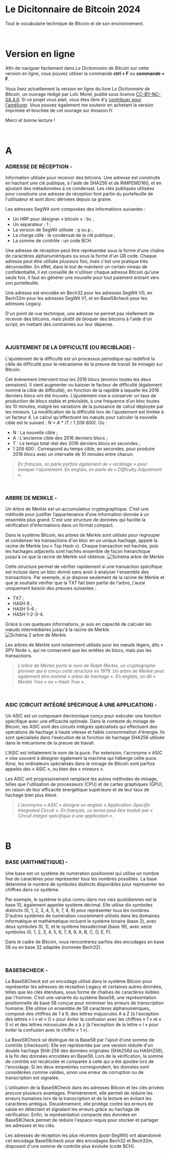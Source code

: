 # Le Dicitonnaire de Bitcoin 2024
Tout le vocabulaire technique de Bitcoin et de son environnement.


&nbsp;


# Version en ligne
Afin de naviguer facilement dans *Le Dictionnaire de Bitcoin* sur cette version en ligne, vous pouvez utiliser la commande **ctrl + F** ou **commande + F**.

Vous lisez actuellement la version en ligne du livre *Le Dictionnaire de Bitcoin*, un ouvrage rédigé par Loïc Morel, publié sous licence [CC-BY-NC-SA 4.0](/README.md#licence-et-réutilisation). Si ce projet vous plait, vous êtes libre d'y [contribuer pour l'améliorer](/README.md#demandes-de-modification-et-contributions). Vous pouvez également me soutenir en achetant la version imprimée et brochée de cet ouvrage sur Amazon.fr.

Merci et bonne lecture !

&nbsp;

# A
### **ADRESSE DE RÉCEPTION -**

Information utilisée pour recevoir des bitcoins. Une adresse est construite en hachant une clé publique, à l'aide de SHA256 et de RIMPEMD160, et en ajoutant des métadonnées à ce condensat. Les clés publiques utilisées pour construire une adresse de réception font partie du portefeuille de l'utilisateur et sont donc dérivées depuis sa graine.

Les adresses SegWit sont composées des informations suivantes : 
* Un HRP pour désigner « bitcoin » : bc ; 
* Un séparateur : 1 ; 
* La version de SegWit utilisée : q ou p ; 
* La charge utile : le condensat de la clé publique ; 
* La somme de contrôle : un code BCH.

Une adresse de réception peut être représentée sous la forme d'une chaîne de caractères alphanumériques ou sous la forme d'un QR code. Chaque adresse peut être utilisée plusieurs fois, mais c'est une pratique très déconseillée. En effet, dans le but de maintenir un certain niveau de confidentialité, il est conseillé de n'utiliser chaque adresse Bitcoin qu'une seule fois. Il faut en générer une nouvelle pour tout paiement entrant vers son portefeuille.

Une adresse est encodée en Bech32 pour les adresses SegWit V0, en Bech32m pour les adresses SegWit V1, et en Base58check pour les adresses Legacy.

D'un point de vue technique, une adresse ne permet pas réellement de recevoir des bitcoins, mais plutôt de bloquer des bitcoins à l'aide d'un script, en mettant des contraintes sur leur dépense.

&nbsp;

### **AJUSTEMENT DE LA DIFFICULTÉ (OU RECIBLAGE) -**

L'ajustement de la difficulté est un processus périodique qui redéfinit la cible de difficulté pour le mécanisme de la preuve de travail (le minage) sur Bitcoin.

Cet évènement intervient tous les 2016 blocs (environ toutes les deux semaines). Il vient augmenter ou baisser le facteur de difficulté (également nommé la cible de difficulté), en fonction de la rapidité à laquelle les 2016 derniers blocs ont été trouvés. L’ajustement vise à conserver un taux de production de blocs stable et prévisible, à une fréquence d’un bloc toutes les 10 minutes, malgré les variations de la puissance de calcul déployée par les mineurs. La modification de la difficulté lors de l'ajustement est limitée à un facteur 4. Le calcul qu'effectuent les nœuds pour calculer la nouvelle cible est le suivant : *N = A * (T / 1 209 600)*. Où :
* N : La nouvelle cible ;
* A : L'ancienne cible des 2016 derniers blocs ;
* T : Le temps total réel des 2016 derniers blocs en secondes ;
* 1 209 600 : Correspond au temps cible, en secondes, pour produire 2016 blocs avec un intervalle de 10 minutes entre chacun.
> *En français, on parle parfois également de « reciblage » pour évoquer l'ajustement. En anglais, on parle de « Difficulty Adjustment ».*

&nbsp;

### **ARBRE DE MERKLE -**

Un Arbre de Merkle est un accumulateur cryptographique. C’est une méthode pour justifier l’appartenance d’une information donnée à un ensemble plus grand. C'est une structure de données qui facilite la vérification d’informations dans un format compact.

Dans le système Bitcoin, les arbres de Merkle sont utilisés pour regrouper et condenser les transactions d'un bloc en un unique hachage, appelé la racine de Merkle (ou « Top Hash »). Chaque transaction est hachée, puis les hachages adjacents sont hachés ensemble de façon hiérarchique jusqu'à ce que la racine de Merkle soit obtenue.
![Schéma arbre de Merkle](/dictionnaire/images/Arbre%20de%20Merkle.png)

Cette structure permet de vérifier rapidement si une transaction spécifique est incluse dans un bloc donné sans avoir à analyser l'ensemble des transactions. Par exemple, si je dispose seulement de la racine de Merkle et que je souhaite vérifier que la TX7 fait bien partie de l'arbre, j'aurai uniquement besoin des preuves suivantes :
* TX7 ;
* HASH 8 ;
* HASH 5-6 ;
* HASH 1-2-3-4.

Grâce à ces quelques informations, je suis en capacité de calculer les nœuds intermédiaires jusqu'à la racine de Merkle.
![Schéma 2 arbre de Merkle](/dictionnaire/images/Arbre%20de%20Merkle%202.png)

Les arbres de Merkle sont notamment utilisés pour les nœuds légers, dits « SPV Node », qui ne conservent que les entêtes de blocs, mais pas les transactions.

>*L'arbre de Merkle porte le nom de Ralph Merkle, un cryptographe pionnier qui a conçu cette structure en 1979. Un arbre de Merkle peut également être nommé « arbre de hachage ». En anglais, on dit « Merkle Tree » ou « Hash Tree ».*

&nbsp;

### **ASIC (CIRCUIT INTÉGRÉ SPÉCIFIQUE À UNE APPLICATION) -**
Un ASIC est un composant électronique conçu pour exécuter une fonction spécifique avec une efficacité optimale. Dans le contexte du minage de Bitcoin, les ASIC sont des circuits intégrés spécialisés qui effectuent des opérations de hachage à haute vitesse et faible consommation d'énergie. Ils sont spécialisés dans l'exécution de la fonction de hachage SHA256 utilisée dans le mécanisme de la preuve de travail.

L'ASIC est initialement le nom de la puce. Par extension, l'acronyme « ASIC » vise souvent à désigner également la machine qui héberge cette puce. Ainsi, les ordinateurs spécialisés dans le minage de Bitcoin sont parfois appelés des « ASIC », ou bien des « mineurs ».

Les ASIC ont progressivement remplacé les autres méthodes de minage, telles que l'utilisation de processeurs (CPU) et de cartes graphiques (GPU), en raison de leur efficacité énergétique supérieure et de leur taux de hachage bien plus élevé.

>*L'acronyme « ASIC » désigne en anglais « Application-Specific Integrated Circuit ». En français, ce terme peut être traduit par « Circuit intégré spécifique à une application ».*

&nbsp;


# B

### **BASE (ARITHMÉTIQUE) -**
Une base est un système de numération positionnel qui utilise un nombre fixe de caractères pour représenter tous les nombres possibles. La base détermine le nombre de symboles distincts disponibles pour représenter les chiffres dans ce système.

Par exemple, le système le plus connu dans nos vies quotidiennes est la base 10, également appelée système décimal. Elle utilise dix symboles distincts (0, 1, 2, 3, 4, 5, 6, 7, 8, 9) pour représenter tous les nombres. D'autres systèmes de numération couramment utilisés dans les domaines informatique et mathématique incluent le système binaire (base 2), avec deux symboles (0, 1), et le système hexadécimal (base 16), avec seize symboles (0, 1, 2, 3, 4, 5, 6, 7, 8, 9, A, B, C, D, E, F).

Dans le cadre de Bitcoin, vous rencontrerez parfois des encodages en base 58 ou en base 32 adaptée (nommée Bech32).


&nbsp;


### **BASE58CHECK -**
La Base58Check est un encodage utilisé dans le système Bitcoin pour représenter les adresses de réception Legacy et certaines autres données, telles que les clés étendues, sous forme de chaînes de caractères lisibles par l'homme. C’est une variante du système Base58, une représentation positionnelle de base 58 conçue pour minimiser les erreurs de transcription humaine. Elle utilise un ensemble de 58 caractères alphanumériques, composé des chiffres de 1 à 9, des lettres majuscules A à Z (à l'exception des lettres « I » et « O » pour éviter la confusion avec les chiffres « 1 » et « 0 ») et des lettres minuscules de a à z (à l'exception de la lettre « l » pour éviter la confusion avec le chiffre « 1 »).

La Base58Check se distingue de la Base58 par l'ajout d'une somme de contrôle (checksum). Elle est représentée par une version réduite d'un double hachage SHA-256 des données originales (SHA256d ou HASH256), à la fin des données encodées en Base58. Lors de la vérification, la somme de contrôle est recalculée et comparée à celle qui a été ajoutée lors de l'encodage. Si les deux empreintes correspondent, les données sont considérées comme valides, sinon une erreur de corruption ou de transcription est signalée.

L'utilisation de la Base58Check dans les adresses Bitcoin et les clés privées procure plusieurs avantages. Premièrement, elle permet de réduire les erreurs humaines lors de la transcription et de la lecture en évitant les caractères ambigus. Deuxièmement, elle protège contre les erreurs de saisie en détectant et signalant les erreurs grâce au hachage de vérification. Enfin, la représentation compacte des données en Base58Check permet de réduire l'espace requis pour stocker et partager les adresses et les clés.

Les adresses de réception les plus récentes (post-SegWit) ont abandonné cet encodage Base58check pour des encodages Bech32 et Bech32m, disposant d'une somme de contrôle plus évoluée (code BCH).
